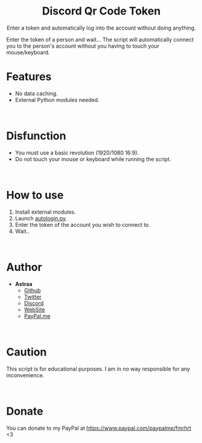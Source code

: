 <h1 align="center">Discord Qr Code Token</h1>
<p align="center">Enter a token and automatically log into the account without doing anything.</p>
Enter the token of a person and wait... The script will automatically connect you to the person's account without you having to touch your mouse/keyboard.

# Features
 - No data caching.
 - External Python modules needed.
 
<br>

# Disfunction
 - You must use a basic revolution (1920/1080 16:9).
 - Do not touch your mouse or keyboard while running the script.

<br>

# How to use
 1. Install external modules.
 2. Launch [autologin.py](autologin.py).
 3. Enter the token of the account you wish to connect to.
 4. Wait..
 
<br>

# Author
- **Astraa**
    - [Github](https://github.com/AstraaDev)
    - [Twitter](https://twitter.com/AstraaDev)
    - [Discord](https://discord.gg/pUZrFnabvd)
    - [WebSite](http://astraadev.club/)
    - [PayPal.me](https://www.paypal.com/paypalme/fmrhrt)
 
<br>

# Caution
This script is for educational purposes. I am in no way responsible for any inconvenience.

<br>

# Donate
You can donate to my PayPal at https://www.paypal.com/paypalme/fmrhrt <3
